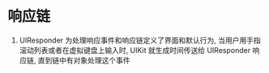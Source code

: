 # 响应链

1. UIResponder 为处理响应事件和响应链定义了界面和默认行为, 当用户用手指滚动列表或者在虚拟键盘上输入时, UIKit 就生成时间传送给 UIResponder 响应链, 直到链中有对象处理这个事件
